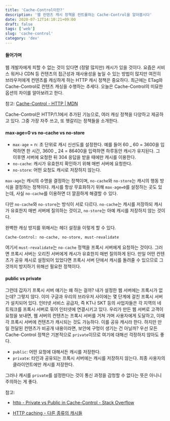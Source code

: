 ```yaml
---
title: 'Cache-Control이란?'
description: '웹 컨텐츠 캐시 정책을 컨트롤하는 Cache-Control을 알아봅시다'
date: 2020-07-12T14:10:21+09:00
draft: false
tags: ['web']
slug: 'cache-control'
category: 'dev'
---
```


#### 들어가며

웹 개발자에게 피할 수 없는 것이 있다면 (정말 많지만) 캐시가 있을 것이다. 요즘은 서비스 워커나 CDN 등 컨텐츠의 접근성과 재사용성을 높일 수 있는 방법이 많지만 여전히 브라우저에게 컨텐츠를 캐싱하게 하는 HTTP 캐시 정책은 중요하다. 최근에는 ETag와 Cache-Control로 컨텐츠 캐싱을 수행하는 추세다. 오늘은 Cache-Control의 미묘한 옵션의 차이를 알아보려고 한다.

참고: [Cache-Control - HTTP | MDN](https://developer.mozilla.org/ko/docs/Web/HTTP/Headers/Cache-Control)

Cache-Control은 HTTP/1.1에서 추가된 기능으로, 여러 캐싱 정책을 다양하고 제공하고 있다. 그중 가장 자주 쓰고, 또 헷갈리는 정책들을 소개한다.

#### max-age=0 vs no-cache vs no-store

- `max-age` = n: 초 단위로 캐시 신선도를 설정한다. 예를 들어 60 _ 60 = 3600을 입력하면 한 시간, 3600 _ 24 = 86400을 입력하면 하루동안 캐시가 유지된다. 그 이후엔 서버에 요청한 뒤 304 응답을 받을 때에만 캐시를 이용한다.
- `no-cache`: 캐시가 유효한지 확인하기 위해 매번 서버에 요청한다.
- `no-store`: 어떤 요청도 캐시로 저장하지 않는다.

`max-age`는 캐시의 수명을 결정하는 정책이며, `no-cache`와 `no-store`는 캐시의 행동 방식을 결정하는 정책이다. 캐시를 항상 무효화하기 위해 `max-age=0`를 설정하는 곳도 있는데, 사실 `no-cache`를 이용하면 더 깔끔하게 해결할 수 있다.

다만 `no-cache`와 `no-store`는 방식이 서로 다르다. `no-cache`는 캐시를 저장하되 캐시가 유효한지 매번 서버에 질의하는 것이고, `no-store`는 아예 캐시를 저장하지 않는 것이다.

완벽한 캐싱 방지를 위해서는 헤더 설정을 이렇게 할 수 있다.

```
Cache-Control: no-cache, no-store, must-revalidate
```

여기서 `must-revalidate`는 `no-cache` 정책을 프록시 서버에게 요청하는 것이다. 그러면 프록시 서버는 오리진 서버에게 캐시가 유효한지 매번 질의하게 된다. 만일 어떤 컨텐츠가 공유 캐시로 설정되어 있었다면 프록시 서버 단에서 캐시를 돌려줄 수 있으므로 그것까지 방지하기 위해선 필요한 정책이다.

#### public vs private

그런데 갑자기 프록시 서버 얘기는 왜 하는 걸까? 내가 설정한 웹 서버에는 프록시가 없는데? 그렇지 않다. 이미 구글과 우리의 브라우저 사이에는 몇 단계에 걸친 프록시 서버가 설치되어 있다. 인터넷 서비스 공급자, 즉 KT나 SKT 등의 사업자들은 각 지역의 네트워크를 프록시 서버로 묶어 인터넷에 연결시키고 있다. 우리가 만든 웹 서버로 고객이 요청을 보내면, 웹 서버의 컨텐츠는 프록시 서버를 거쳐 가며 사용자에게 도달하고, 이때 각 프록시 서버에 컨텐츠가 캐시되는 것도 가능하다. 이를 공유 캐시라 한다. 하지만 만일 전달된 컨텐츠가 비공개 내용이라면, 보안에 구멍이 생기는 건 아닐까? 우선 모든 Cache-Control 정책은 기본적으로 `private`이므로 여기에 대해선 걱정하지 않아도 좋다.

- `public`: 어떤 요청에 대해서든 캐시를 저장한다.
- `private`: 타인과 공유되는 프록시 서버에는 캐시를 저장하지 않는다. 최종 사용자의 클라이언트에만 캐시를 저장한다.

그러나 캐시를 `private`를 설정한다는 것이 통신 과정을 감청할 수 없다는 뜻은 아니니 주의하는 게 좋다.

참고:

- [http - Private vs Public in Cache-Control - Stack Overflow](https://stackoverflow.com/questions/3492319/private-vs-public-in-cache-control)

- [HTTP caching - 다른 종류의 캐시들](https://developer.mozilla.org/ko/docs/Web/HTTP/Caching)
